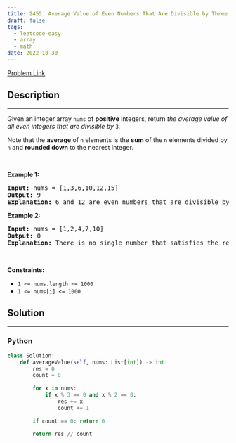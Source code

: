 ```yaml
---
title: 2455. Average Value of Even Numbers That Are Divisible by Three
draft: false
tags: 
  - leetcode-easy
  - array
  - math
date: 2022-10-30
---
```


[Problem Link](https://leetcode.com/problems/average-value-of-even-numbers-that-are-divisible-by-three/)

## Description

---
<p>Given an integer array <code>nums</code> of <strong>positive</strong> integers, return <em>the average value of all even integers that are divisible by</em> <code>3</code><i>.</i></p>

<p>Note that the <strong>average</strong> of <code>n</code> elements is the <strong>sum</strong> of the <code>n</code> elements divided by <code>n</code> and <strong>rounded down</strong> to the nearest integer.</p>

<p>&nbsp;</p>
<p><strong class="example">Example 1:</strong></p>

<pre>
<strong>Input:</strong> nums = [1,3,6,10,12,15]
<strong>Output:</strong> 9
<strong>Explanation:</strong> 6 and 12 are even numbers that are divisible by 3. (6 + 12) / 2 = 9.
</pre>

<p><strong class="example">Example 2:</strong></p>

<pre>
<strong>Input:</strong> nums = [1,2,4,7,10]
<strong>Output:</strong> 0
<strong>Explanation:</strong> There is no single number that satisfies the requirement, so return 0.
</pre>

<p>&nbsp;</p>
<p><strong>Constraints:</strong></p>

<ul>
	<li><code>1 &lt;= nums.length &lt;= 1000</code></li>
	<li><code>1 &lt;= nums[i] &lt;= 1000</code></li>
</ul>


## Solution

---
### Python
``` py title='average-value-of-even-numbers-that-are-divisible-by-three'
class Solution:
    def averageValue(self, nums: List[int]) -> int:
        res = 0
        count = 0
        
        for x in nums:
            if x % 3 == 0 and x % 2 == 0:
                res += x
                count += 1
                
        if count == 0: return 0
        
        return res // count
```


